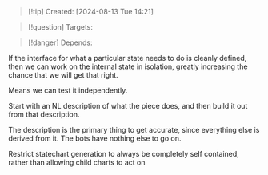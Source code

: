 
>[!tip] Created: [2024-08-13 Tue 14:21]

>[!question] Targets: 

>[!danger] Depends: 

If the interface for what a particular state needs to do is cleanly defined, then we can work on the internal state in isolation, greatly increasing the chance that we will get that right.

Means we can test it independently.

Start with an NL description of what the piece does, and then build it out from that description.

The description is the primary thing to get accurate, since everything else is derived from it.  The bots have nothing else to go on.

Restrict statechart generation to always be completely self contained, rather than allowing child charts to act on 